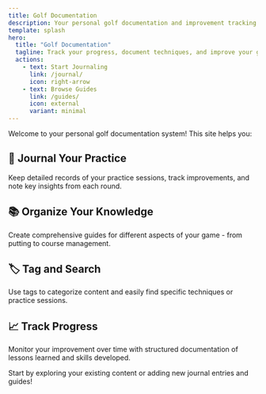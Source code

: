 ```yaml
---
title: Golf Documentation
description: Your personal golf documentation and improvement tracking
template: splash
hero:
  title: "Golf Documentation"
  tagline: Track your progress, document techniques, and improve your game with structured guides and practice journals.
  actions:
    - text: Start Journaling
      link: /journal/
      icon: right-arrow
    - text: Browse Guides
      link: /guides/
      icon: external
      variant: minimal
---
```


Welcome to your personal golf documentation system! This site helps you:

## 📓 Journal Your Practice

Keep detailed records of your practice sessions, track improvements, and note key insights from each round.

## 📚 Organize Your Knowledge

Create comprehensive guides for different aspects of your game - from putting to course management.

## 🏷️ Tag and Search

Use tags to categorize content and easily find specific techniques or practice sessions.

## 📈 Track Progress

Monitor your improvement over time with structured documentation of lessons learned and skills developed.

Start by exploring your existing content or adding new journal entries and guides!
